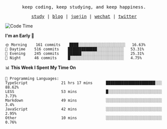 <p align="center">
  <samp>
    <span>keep coding, keep studying, and keep happiness.</span>
  </samp>
</p>

<p align="center">
  <samp>
    <a href="https://github.com/ouduidui/fe-study">study</a> |
    <a href="https://deweyou.me">blog</a>  |
    <a href="https://juejin.cn/user/4309700183594366">juejin</a> |
    <a href="https://user-images.githubusercontent.com/54696834/165071004-6509e3f2-90c3-448c-9d92-3da42b0c2021.jpeg">wechat</a> |
    <a href="https://twitter.com/ouduidui">twitter</a>
  </samp>
</p>

<!--START_SECTION:waka-->
![Code Time](http://img.shields.io/badge/Code%20Time-2%2C226%20hrs%203%20mins-blue)

**I'm an Early 🐤** 

```text
🌞 Morning    161 commits    ████░░░░░░░░░░░░░░░░░░░░░   16.63% 
🌆 Daytime    516 commits    █████████████░░░░░░░░░░░░   53.31% 
🌃 Evening    245 commits    ██████░░░░░░░░░░░░░░░░░░░   25.31% 
🌙 Night      46 commits     █░░░░░░░░░░░░░░░░░░░░░░░░   4.75%

```


📊 **This Week I Spent My Time On** 

```text
💬 Programming Languages: 
TypeScript               21 hrs 17 mins      ██████████████████████░░░   88.62% 
LESS                     53 mins             █░░░░░░░░░░░░░░░░░░░░░░░░   3.73% 
Markdown                 49 mins             ░░░░░░░░░░░░░░░░░░░░░░░░░   3.4% 
JavaScript               42 mins             ░░░░░░░░░░░░░░░░░░░░░░░░░   2.95% 
Other                    10 mins             ░░░░░░░░░░░░░░░░░░░░░░░░░   0.76%

```


<!--END_SECTION:waka-->
